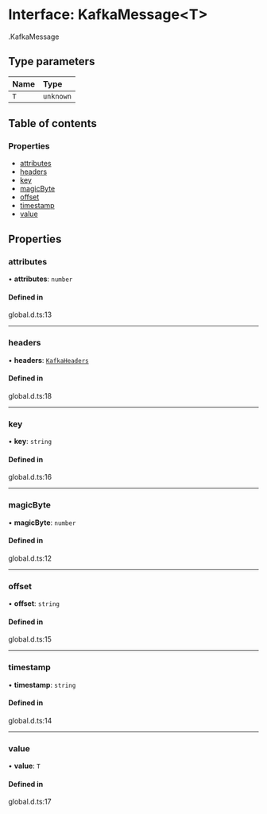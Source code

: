 # Interface: KafkaMessage<T\>

[<internal>](../wiki/%3Cinternal%3E).KafkaMessage

## Type parameters

| Name | Type |
| :------ | :------ |
| `T` | `unknown` |

## Table of contents

### Properties

- [attributes](../wiki/%3Cinternal%3E.KafkaMessage#attributes)
- [headers](../wiki/%3Cinternal%3E.KafkaMessage#headers)
- [key](../wiki/%3Cinternal%3E.KafkaMessage#key)
- [magicByte](../wiki/%3Cinternal%3E.KafkaMessage#magicbyte)
- [offset](../wiki/%3Cinternal%3E.KafkaMessage#offset)
- [timestamp](../wiki/%3Cinternal%3E.KafkaMessage#timestamp)
- [value](../wiki/%3Cinternal%3E.KafkaMessage#value)

## Properties

### attributes

• **attributes**: `number`

#### Defined in

global.d.ts:13

___

### headers

• **headers**: [`KafkaHeaders`](../wiki/%3Cinternal%3E.KafkaHeaders)

#### Defined in

global.d.ts:18

___

### key

• **key**: `string`

#### Defined in

global.d.ts:16

___

### magicByte

• **magicByte**: `number`

#### Defined in

global.d.ts:12

___

### offset

• **offset**: `string`

#### Defined in

global.d.ts:15

___

### timestamp

• **timestamp**: `string`

#### Defined in

global.d.ts:14

___

### value

• **value**: `T`

#### Defined in

global.d.ts:17
